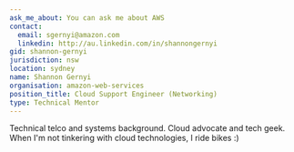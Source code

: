 ```yaml
---
ask_me_about: You can ask me about AWS
contact:
  email: sgernyi@amazon.com
  linkedin: http://au.linkedin.com/in/shannongernyi
gid: shannon-gernyi
jurisdiction: nsw
location: sydney
name: Shannon Gernyi
organisation: amazon-web-services
position_title: Cloud Support Engineer (Networking)
type: Technical Mentor
---
```


Technical telco and systems background.
Cloud advocate and tech geek. When I'm not tinkering with cloud technologies, I ride bikes :)